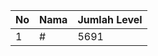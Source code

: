 | No | Nama            | Jumlah Level |
|----|-----------------|--------------|
| 1  | #    |    5691        |
